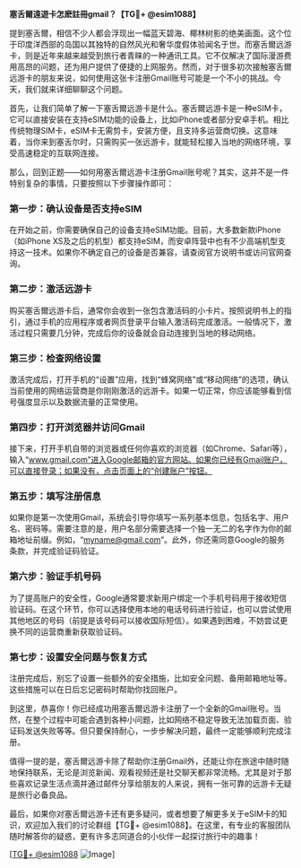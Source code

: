 **塞舌爾遠遊卡怎麽註冊gmail？【TG💪+ @esim1088】**

提到塞舌爾，相信不少人都会浮现出一幅蓝天碧海、椰林树影的绝美画面。这个位于印度洋西部的岛国以其独特的自然风光和奢华度假体验闻名于世。而塞舌爾远游卡，则是近年来越来越受到旅行者青睐的一种通讯工具。它不仅解决了国际漫游费用高昂的问题，还为用户提供了便捷的上网服务。然而，对于很多初次接触塞舌爾远游卡的朋友来说，如何使用这张卡注册Gmail账号可能是一个不小的挑战。今天，我们就来详细聊聊这个问题。

首先，让我们简单了解一下塞舌爾远游卡是什么。塞舌爾远游卡是一种eSIM卡，它可以直接安装在支持eSIM功能的设备上，比如iPhone或者部分安卓手机。相比传统物理SIM卡，eSIM卡无需剪卡，安装方便，且支持多运营商切换。这意味着，当你来到塞舌尔时，只需购买一张远游卡，就能轻松接入当地的网络环境，享受高速稳定的互联网连接。

那么，回到正题——如何用塞舌爾远游卡注册Gmail账号呢？其实，这并不是一件特别复杂的事情，只要按照以下步骤操作即可：

### **第一步：确认设备是否支持eSIM**
在开始之前，你需要确保自己的设备支持eSIM功能。目前，大多数新款iPhone（如iPhone XS及之后的机型）都支持eSIM，而安卓阵营中也有不少高端机型支持这一技术。如果你不确定自己的设备是否兼容，请查阅官方说明书或访问官网查询。

### **第二步：激活远游卡**
购买塞舌爾远游卡后，通常你会收到一张包含激活码的小卡片。按照说明书上的指引，通过手机的应用程序或者网页登录平台输入激活码完成激活。一般情况下，激活过程只需要几分钟，完成后你的设备就会自动连接到当地的移动网络。

### **第三步：检查网络设置**
激活完成后，打开手机的“设置”应用，找到“蜂窝网络”或“移动网络”的选项，确认当前使用的网络运营商是你刚刚激活的远游卡。如果一切正常，你应该能够看到信号强度显示以及数据流量的正常使用。

### **第四步：打开浏览器并访问Gmail**
接下来，打开手机自带的浏览器或任何你喜欢的浏览器（如Chrome、Safari等），输入“www.gmail.com”进入Google邮箱的官方网站。如果你已经有Gmail账户，可以直接登录；如果没有，点击页面上的“创建账户”按钮。

### **第五步：填写注册信息**
如果你是第一次使用Gmail，系统会引导你填写一系列基本信息，包括名字、用户名、密码等。需要注意的是，用户名部分需要选择一个独一无二的名字作为你的邮箱地址前缀。例如，“myname@gmail.com”。此外，你还需同意Google的服务条款，并完成验证码验证。

### **第六步：验证手机号码**
为了提高账户的安全性，Google通常要求新用户绑定一个手机号码用于接收短信验证码。在这个环节，你可以选择使用本地的电话号码进行验证，也可以尝试使用其他地区的号码（前提是该号码可以接收国际短信）。如果遇到困难，不妨尝试更换不同的运营商重新获取验证码。

### **第七步：设置安全问题与恢复方式**
注册完成后，别忘了设置一些额外的安全措施，比如安全问题、备用邮箱地址等。这些措施可以在日后忘记密码时帮助你找回账户。

到这里，恭喜你！你已经成功用塞舌爾远游卡注册了一个全新的Gmail账号。当然，在整个过程中可能会遇到各种小问题，比如网络不稳定导致无法加载页面、验证码发送失败等等。但只要保持耐心，一步步解决问题，最终一定能够顺利完成注册。

值得一提的是，塞舌爾远游卡除了帮助你注册Gmail外，还能让你在旅途中随时随地保持联系，无论是浏览新闻、观看视频还是社交聊天都非常流畅。尤其是对于那些喜欢记录生活点滴并通过邮件分享给朋友的人来说，拥有一张可靠的远游卡无疑是旅行必备良品。

最后，如果你对塞舌爾远游卡还有更多疑问，或者想要了解更多关于eSIM卡的知识，欢迎加入我们的讨论群组【TG💪+ @esim1088】。在这里，有专业的客服团队随时解答你的疑惑，更有许多志同道合的小伙伴一起探讨旅行中的趣事！

[[TG💪+ @esim1088](https://t.me/s/esim1088) ![Image](https://i.postimg.cc/4NQfJmqS/Snipaste-2025-05-13-00-14-12.png)]